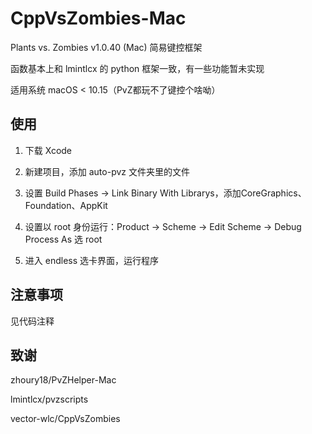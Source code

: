 # CppVsZombies-Mac

Plants vs. Zombies v1.0.40 (Mac) 简易键控框架

函数基本上和 lmintlcx 的 python 框架一致，有一些功能暂未实现

适用系统 macOS < 10.15（PvZ都玩不了键控个啥呦）

## 使用

1. 下载 Xcode

2. 新建项目，添加 auto-pvz 文件夹里的文件

3. 设置 Build Phases -> Link Binary With Librarys，添加CoreGraphics、Foundation、AppKit

4. 设置以 root 身份运行：Product -> Scheme -> Edit Scheme -> Debug Process As 选 root

5. 进入 endless 选卡界面，运行程序

## 注意事项

见代码注释

## 致谢

zhoury18/PvZHelper-Mac

lmintlcx/pvzscripts

vector-wlc/CppVsZombies
